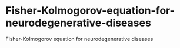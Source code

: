 # Fisher-Kolmogorov-equation-for-neurodegenerative-diseases
Fisher-Kolmogorov equation for neurodegenerative diseases
